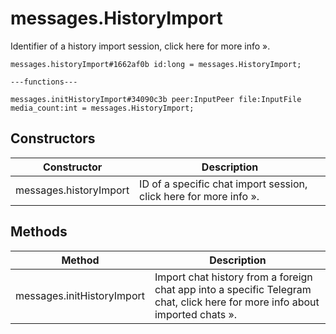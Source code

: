 # messages.HistoryImport
Identifier of a history import session, click here for more info ».

```
messages.historyImport#1662af0b id:long = messages.HistoryImport;

---functions---

messages.initHistoryImport#34090c3b peer:InputPeer file:InputFile media_count:int = messages.HistoryImport;
```

## Constructors
| Constructor | Description |
| ---- | ----------- |
| messages.historyImport | ID of a specific chat import session, click here for more info ». |


## Methods
| Method | Description |
| ---- | ----------- |
| messages.initHistoryImport | Import chat history from a foreign chat app into a specific Telegram chat, click here for more info about imported chats ». |


